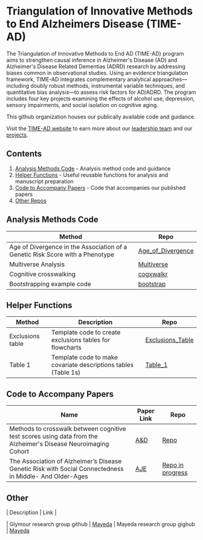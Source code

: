 # Triangulation of Innovative Methods to End Alzheimers Disease (TIME-AD)

The Triangulation of Innovative Methods to End AD (TIME-AD) program aims to strengthen causal inference in Alzheimer's Disease (AD) and Alzheimer's Disease Related Dementias (ADRD) research by addressing biases common in observational studies. Using an evidence triangulation framework, TIME-AD integrates complementary analytical approaches—including doubly robust methods, instrumental variable techniques, and quantitative bias analysis—to assess risk factors for AD/ADRD. The program includes four key projects examining the effects of alcohol use, depression, sensory impairments, and social isolation on cognitive aging.

This github organization houses our publically available code and guidance.

Visit the [TIME-AD website](https://www.time-ad.org/) to earn more about our [leadership team](https://www.time-ad.org/leadership-1) and our [projects](https://www.time-ad.org/projects).

## Contents
1. [Analysis Methods Code](#analysis-methods-code) - Analysis method code and guidance
2. [Helper Functions](#helper-functions) - Useful reusable functions for analysis and manuscript preparation
3. [Code to Accompany Papers](#code-to-accompany-papers) - Code that accompanies our published papers
4. [Other Repos](#other)

## Analysis Methods Code
| Method | Repo | 
| -------- | ------- | 
| Age of Divergence in the Association of a Genetic Risk Score with a Phenotype | [Age_of_Divergence](https://github.com/TIME-AD/Age_of_Divergence) | 
| Multiverse Analysis | [Multiverse](https://github.com/TIME-AD/Multiverse) | 
| Cognitive crosswalking | [cogxwalkr](https://github.com/jrgant/cogxwalkr)|
| Bootstrapping example code | [bootstrap](https://github.com/GlymourGroup/bootstrap) |

## Helper Functions
| Method | Description | Repo | 
| -------- | ------- | ------- | 
| Exclusions table | Template code to create exclusions tables for flowcharts | [Exclusions_Table](https://github.com/TIME-AD/Exclusions_Table) |
| Table 1 | Template code to make covariate descriptions tables (Table 1s) |  [Table_1](https://github.com/TIME-AD/Table_1) |

## Code to Accompany Papers
| Name | Paper Link | Repo | 
| -------- | ------- | ------- | 
| Methods to crosswalk between cognitive test scores using data from the Alzheimer's Disease Neuroimaging Cohort | [A&D](https://alz-journals.onlinelibrary.wiley.com/doi/10.1002/alz.14597)| [Repo](https://github.com/jrgant/cogxwalkr)|
| The Association of Alzheimer’s Disease Genetic Risk with Social Connectedness in Middle- And Older-Ages  | [AJE](https://academic.oup.com/aje/advance-article-abstract/doi/10.1093/aje/kwaf122/8161736)|  [Repo in progress](https://github.com/TIME-AD/Paper_RevMR_ADGRS_Social)|

## Other
| Description | Link | 

| Glymour research group github | [Mayeda](https://github.com/Mayeda-Research-Group)
| Mayeda research group gighub | [Mayeda](https://github.com/Mayeda-Research-Group)


